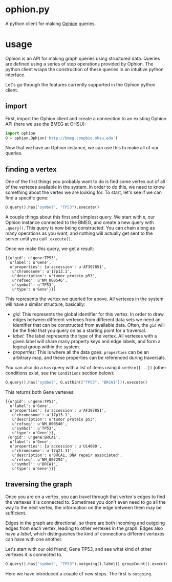 # ophion.py

A python client for making [Ophion](https://github.com/bmeg/ophion) queries.

# usage

Ophion is an API for making graph queries using structured data. Queries are defined using a series of step operations provided by Ophion. The python client wraps the construction of these queries in an intuitive python interface.

Let's go through the features currently supported in the Ophion python client.

## import

First, import the Ophion client and create a connection to an existing Ophion API (here we use the BMEG at OHSU):

```python
import ophion
O = ophion.Ophion('http://bmeg.compbio.ohsu.edu')
```
Now that we have an Ophion instance, we can use this to make all of our queries.

## finding a vertex

One of the first things you probably want to do is find some vertex out of all of the vertexes available in the system. In order to do this, we need to know something about the vertex we are looking for. To start, let's see if we can find a specific gene:

```python
O.query().has("symbol", "TP53").execute()
```

A couple things about this first and simplest query. We start with `O`, our Ophion instance connected to the BMEG, and create a new query with `.query()`. This query is now being constructed. You can chain along as many operations as you want, and nothing will actually get sent to the server until you call `.execute()`.

Once we make this query, we get a result:

```
[{u'gid': u'gene:TP53',
  u'label': u'Gene',
  u'properties': {u'accession': u'AF307851',
   u'chromosome': u'17p13.1',
   u'description': u'tumor protein p53',
   u'refseq': u'NM_000546',
   u'symbol': u'TP53',
   u'type': u'Gene'}}]
```

This represents the vertex we queried for above. All vertexes in the system will have a similar structure, basically:

* _gid_: This represents the global identifier for this vertex. In order to draw edges between different vertexes from different data sets we need an identifier that can be constructed from available data. Often, the `gid` will be the field that you query on as a starting point for a traversal.
* _label_: The label represents the type of the vertex. All vertexes with a given label will share many property keys and edge labels, and form a logical group within the system.
* _properties_: This is where all the data goes. `properties` can be an arbitrary map, and these properties can be referenced during traversals.

You can also do a `has` query with a list of items using `O.within([...])` (other conditions exist, see the `Conditions` section below):

```python
O.query().has("symbol", O.within(["TP53", "BRCA1"])).execute()
```

This returns both Gene vertexes:

```
[{u'gid': u'gene:TP53',
  u'label': u'Gene',
  u'properties': {u'accession': u'AF307851',
   u'chromosome': u'17p13.1',
   u'description': u'tumor protein p53',
   u'refseq': u'NM_000546',
   u'symbol': u'TP53',
   u'type': u'Gene'}},
 {u'gid': u'gene:BRCA1',
  u'label': u'Gene',
  u'properties': {u'accession': u'U14680',
   u'chromosome': u'17q21.31',
   u'description': u'BRCA1, DNA repair associated',
   u'refseq': u'NM_007294',
   u'symbol': u'BRCA1',
   u'type': u'Gene'}}]
```

## traversing the graph

Once you are on a vertex, you can travel through that vertex's edges to find the vertexes it is connected to. Sometimes you don't even need to go all the way to the next vertex, the information on the edge between them may be sufficient.

Edges in the graph are directional, so there are both incoming and outgoing edges from each vertex, leading to other vertexes in the graph. Edges also have a _label_, which distinguishes the kind of connections different vertexes can have with one another.

Let's start with our old friend, Gene TP53, and see what kind of other vertexes it is connected to.

```python
O.query().has("symbol", "TP53").outgoing().label().groupCount().execute()
```

Here we have introduced a couple of new steps. The first is `outgoing`. 